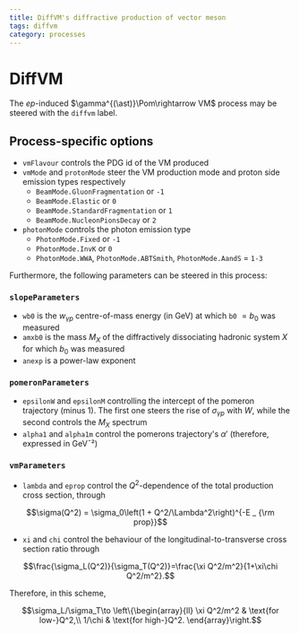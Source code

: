 ```yaml
---
title: DiffVM's diffractive production of vector meson
tags: diffvm
category: processes
---
```


# DiffVM

The $ep$-induced $\gamma^{(\ast)}\Pom\rightarrow VM$ process may be steered with the `diffvm` label.

## Process-specific options

- `vmFlavour` controls the PDG id of the VM produced
- `vmMode` and `protonMode` steer the VM production mode and proton side emission types respectively
    - `BeamMode.GluonFragmentation` or `-1`
    - `BeamMode.Elastic` or `0`
    - `BeamMode.StandardFragmentation` or `1`
    - `BeamMode.NucleonPionsDecay` or `2`
- `photonMode` controls the photon emission type
    - `PhotonMode.Fixed` or `-1`
    - `PhotonMode.InvK` or `0`
    - `PhotonMode.WWA`, `PhotonMode.ABTSmith`, `PhotonMode.AandS` = `1-3`

Furthermore, the following parameters can be steered in this process:

### `slopeParameters`

- `wb0` is the $w _ {\gamma p}$ centre-of-mass energy (in GeV) at which `b0` $=b_0$ was measured
- `amxb0` is the mass $M_X$ of the diffractively dissociating hadronic system $X$ for which $b_0$ was measured
- `anexp` is a power-law exponent

### `pomeronParameters`

- `epsilonW` and `epsilonM` controlling the intercept of the pomeron trajectory (minus 1).
  The first one steers the rise of $\sigma _ {\gamma p}$ with $W$, while the second controls the $M_X$ spectrum
- `alpha1` and `alpha1m` control the pomerons trajectory's $\alpha'$ (therefore, expressed in GeV¯²)

### `vmParameters`

- `lambda` and `eprop` control the $Q^2$-dependence of the total production cross section, through

$$\sigma(Q^2) = \sigma_0\left(1 + Q^2/\Lambda^2\right)^{-E _ {\rm prop}}$$

- `xi` and `chi` control the behaviour of the longitudinal-to-transverse cross section ratio through

$$\frac{\sigma_L(Q^2)}{\sigma_T(Q^2)}=\frac{\xi Q^2/m^2}{1+\xi\chi Q^2/m^2}.$$

Therefore, in this scheme,

$$\sigma_L/\sigma_T\to \left\{\begin{array}{ll}
\xi Q^2/m^2 & \text{for low-}Q^2,\\
1/\chi      & \text{for high-}Q^2.
\end{array}\right.$$

